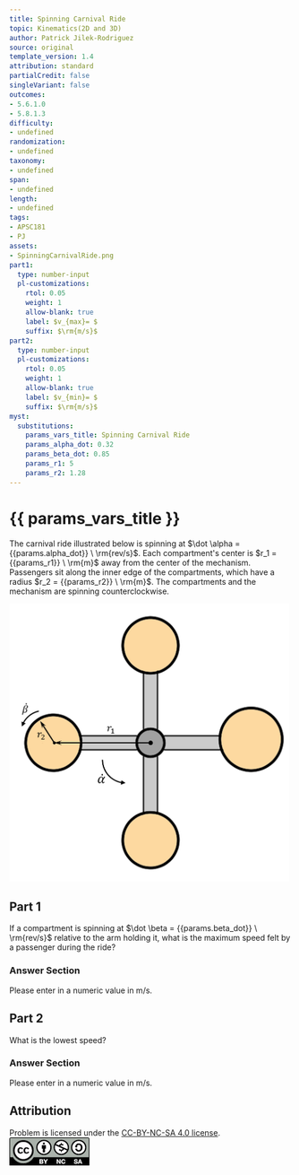 ```yaml
---
title: Spinning Carnival Ride
topic: Kinematics(2D and 3D)
author: Patrick Jilek-Rodriguez
source: original
template_version: 1.4
attribution: standard
partialCredit: false
singleVariant: false
outcomes:
- 5.6.1.0
- 5.8.1.3
difficulty:
- undefined
randomization:
- undefined
taxonomy:
- undefined
span:
- undefined
length:
- undefined
tags:
- APSC181
- PJ
assets:
- SpinningCarnivalRide.png
part1:
  type: number-input
  pl-customizations:
    rtol: 0.05
    weight: 1
    allow-blank: true
    label: $v_{max}= $
    suffix: $\rm{m/s}$
part2:
  type: number-input
  pl-customizations:
    rtol: 0.05
    weight: 1
    allow-blank: true
    label: $v_{min}= $
    suffix: $\rm{m/s}$
myst:
  substitutions:
    params_vars_title: Spinning Carnival Ride
    params_alpha_dot: 0.32
    params_beta_dot: 0.85
    params_r1: 5
    params_r2: 1.28
---
```

# {{ params_vars_title }}
The carnival ride illustrated below is spinning at $\dot \alpha = {{params.alpha_dot}} \ \rm{rev/s}$.
Each compartment's center is $r_1 = {{params_r1}} \ \rm{m}$ away from the center of the mechanism.
Passengers sit along the inner edge of the compartments, which have a radius $r_2 = {{params_r2}} \ \rm{m}$.
The compartments and the mechanism are spinning counterclockwise.

<img src="SpinningCarnivalRide.png" width=500 alt="A cross shape with circles at each end. Each circle is r1 away from the center, and each circle has radius r2. The whole mechanism spins at alpha dot, and a compartment is spinning at beta dot.">

## Part 1

If a compartment is spinning at $\dot \beta = {{params.beta_dot}} \ \rm{rev/s}$ relative to the arm holding it, what is the maximum speed felt by a passenger during the ride?

### Answer Section

Please enter in a numeric value in m/s.

## Part 2

What is the lowest speed?

### Answer Section

Please enter in a numeric value in m/s.

## Attribution

Problem is licensed under the [CC-BY-NC-SA 4.0 license](https://creativecommons.org/licenses/by-nc-sa/4.0/).<br> ![The Creative Commons 4.0 license requiring attribution-BY, non-commercial-NC, and share-alike-SA license.](https://raw.githubusercontent.com/firasm/bits/master/by-nc-sa.png)